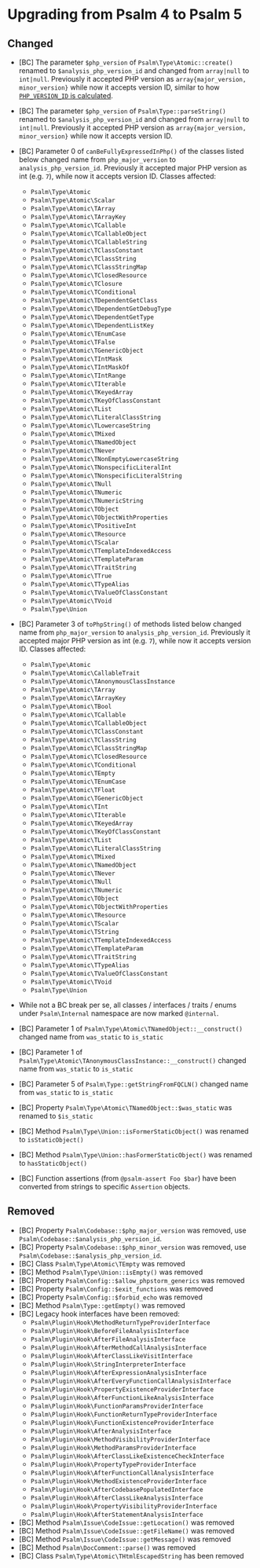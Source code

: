 # Upgrading from Psalm 4 to Psalm 5
## Changed
 - [BC] The parameter `$php_version` of `Psalm\Type\Atomic::create()` renamed
   to `$analysis_php_version_id` and changed from `array|null` to `int|null`.
   Previously it accepted PHP version as `array{major_version, minor_version}`
   while now it accepts version ID, similar to how [`PHP_VERSION_ID` is
   calculated](https://www.php.net/manual/en/reserved.constants.php#constant.php-version-id).

 - [BC] The parameter `$php_version` of `Psalm\Type::parseString()` renamed to
   `$analysis_php_version_id` and changed from `array|null` to `int|null`.
   Previously it accepted PHP version as `array{major_version, minor_version}`
   while now it accepts version ID.

 - [BC] Parameter 0 of `canBeFullyExpressedInPhp()` of the classes listed below
   changed name from `php_major_version` to `analysis_php_version_id`.
   Previously it accepted major PHP version as int (e.g. `7`), while now it
   accepts version ID. Classes affected:
    - `Psalm\Type\Atomic`
    - `Psalm\Type\Atomic\Scalar`
    - `Psalm\Type\Atomic\TArray`
    - `Psalm\Type\Atomic\TArrayKey`
    - `Psalm\Type\Atomic\TCallable`
    - `Psalm\Type\Atomic\TCallableObject`
    - `Psalm\Type\Atomic\TCallableString`
    - `Psalm\Type\Atomic\TClassConstant`
    - `Psalm\Type\Atomic\TClassString`
    - `Psalm\Type\Atomic\TClassStringMap`
    - `Psalm\Type\Atomic\TClosedResource`
    - `Psalm\Type\Atomic\TClosure`
    - `Psalm\Type\Atomic\TConditional`
    - `Psalm\Type\Atomic\TDependentGetClass`
    - `Psalm\Type\Atomic\TDependentGetDebugType`
    - `Psalm\Type\Atomic\TDependentGetType`
    - `Psalm\Type\Atomic\TDependentListKey`
    - `Psalm\Type\Atomic\TEnumCase`
    - `Psalm\Type\Atomic\TFalse`
    - `Psalm\Type\Atomic\TGenericObject`
    - `Psalm\Type\Atomic\TIntMask`
    - `Psalm\Type\Atomic\TIntMaskOf`
    - `Psalm\Type\Atomic\TIntRange`
    - `Psalm\Type\Atomic\TIterable`
    - `Psalm\Type\Atomic\TKeyedArray`
    - `Psalm\Type\Atomic\TKeyOfClassConstant`
    - `Psalm\Type\Atomic\TList`
    - `Psalm\Type\Atomic\TLiteralClassString`
    - `Psalm\Type\Atomic\TLowercaseString`
    - `Psalm\Type\Atomic\TMixed`
    - `Psalm\Type\Atomic\TNamedObject`
    - `Psalm\Type\Atomic\TNever`
    - `Psalm\Type\Atomic\TNonEmptyLowercaseString`
    - `Psalm\Type\Atomic\TNonspecificLiteralInt`
    - `Psalm\Type\Atomic\TNonspecificLiteralString`
    - `Psalm\Type\Atomic\TNull`
    - `Psalm\Type\Atomic\TNumeric`
    - `Psalm\Type\Atomic\TNumericString`
    - `Psalm\Type\Atomic\TObject`
    - `Psalm\Type\Atomic\TObjectWithProperties`
    - `Psalm\Type\Atomic\TPositiveInt`
    - `Psalm\Type\Atomic\TResource`
    - `Psalm\Type\Atomic\TScalar`
    - `Psalm\Type\Atomic\TTemplateIndexedAccess`
    - `Psalm\Type\Atomic\TTemplateParam`
    - `Psalm\Type\Atomic\TTraitString`
    - `Psalm\Type\Atomic\TTrue`
    - `Psalm\Type\Atomic\TTypeAlias`
    - `Psalm\Type\Atomic\TValueOfClassConstant`
    - `Psalm\Type\Atomic\TVoid`
    - `Psalm\Type\Union`

 - [BC] Parameter 3 of `toPhpString()` of methods listed below changed name
   from `php_major_version` to `analysis_php_version_id`. Previously it
   accepted major PHP version as int (e.g. `7`), while now it accepts version
   ID. Classes affected:
    - `Psalm\Type\Atomic`
    - `Psalm\Type\Atomic\CallableTrait`
    - `Psalm\Type\Atomic\TAnonymousClassInstance`
    - `Psalm\Type\Atomic\TArray`
    - `Psalm\Type\Atomic\TArrayKey`
    - `Psalm\Type\Atomic\TBool`
    - `Psalm\Type\Atomic\TCallable`
    - `Psalm\Type\Atomic\TCallableObject`
    - `Psalm\Type\Atomic\TClassConstant`
    - `Psalm\Type\Atomic\TClassString`
    - `Psalm\Type\Atomic\TClassStringMap`
    - `Psalm\Type\Atomic\TClosedResource`
    - `Psalm\Type\Atomic\TConditional`
    - `Psalm\Type\Atomic\TEmpty`
    - `Psalm\Type\Atomic\TEnumCase`
    - `Psalm\Type\Atomic\TFloat`
    - `Psalm\Type\Atomic\TGenericObject`
    - `Psalm\Type\Atomic\TInt`
    - `Psalm\Type\Atomic\TIterable`
    - `Psalm\Type\Atomic\TKeyedArray`
    - `Psalm\Type\Atomic\TKeyOfClassConstant`
    - `Psalm\Type\Atomic\TList`
    - `Psalm\Type\Atomic\TLiteralClassString`
    - `Psalm\Type\Atomic\TMixed`
    - `Psalm\Type\Atomic\TNamedObject`
    - `Psalm\Type\Atomic\TNever`
    - `Psalm\Type\Atomic\TNull`
    - `Psalm\Type\Atomic\TNumeric`
    - `Psalm\Type\Atomic\TObject`
    - `Psalm\Type\Atomic\TObjectWithProperties`
    - `Psalm\Type\Atomic\TResource`
    - `Psalm\Type\Atomic\TScalar`
    - `Psalm\Type\Atomic\TString`
    - `Psalm\Type\Atomic\TTemplateIndexedAccess`
    - `Psalm\Type\Atomic\TTemplateParam`
    - `Psalm\Type\Atomic\TTraitString`
    - `Psalm\Type\Atomic\TTypeAlias`
    - `Psalm\Type\Atomic\TValueOfClassConstant`
    - `Psalm\Type\Atomic\TVoid`
    - `Psalm\Type\Union`
 - While not a BC break per se, all classes / interfaces / traits / enums under
   `Psalm\Internal` namespace are now marked `@internal`.
 - [BC] Parameter 1 of `Psalm\Type\Atomic\TNamedObject::__construct()` changed name from `was_static` to `is_static`
 - [BC] Parameter 1 of `Psalm\Type\Atomic\TAnonymousClassInstance::__construct()` changed name from `was_static` to `is_static`
 - [BC] Parameter 5 of `Psalm\Type::getStringFromFQCLN()` changed name from `was_static` to `is_static`
 - [BC] Property `Psalm\Type\Atomic\TNamedObject::$was_static` was renamed to `$is_static`
 - [BC] Method `Psalm\Type\Union::isFormerStaticObject()` was renamed to `isStaticObject()`
 - [BC] Method `Psalm\Type\Union::hasFormerStaticObject()` was renamed to `hasStaticObject()`
 - [BC] Function assertions (from `@psalm-assert Foo $bar`) have been converted from strings to specific `Assertion` objects.

## Removed
 - [BC] Property `Psalm\Codebase::$php_major_version` was removed, use
   `Psalm\Codebase::$analysis_php_version_id`.
 - [BC] Property `Psalm\Codebase::$php_minor_version` was removed, use
   `Psalm\Codebase::$analysis_php_version_id`.
 - [BC] Class `Psalm\Type\Atomic\TEmpty` was removed
 - [BC] Method `Psalm\Type\Union::isEmpty()` was removed
 - [BC] Property `Psalm\Config::$allow_phpstorm_generics` was removed
 - [BC] Property `Psalm\Config::$exit_functions` was removed
 - [BC] Property `Psalm\Config::$forbid_echo` was removed
 - [BC] Method `Psalm\Type::getEmpty()` was removed
 - [BC] Legacy hook interfaces have been removed:
   -  `Psalm\Plugin\Hook\MethodReturnTypeProviderInterface`
   -  `Psalm\Plugin\Hook\BeforeFileAnalysisInterface`
   -  `Psalm\Plugin\Hook\AfterFileAnalysisInterface`
   -  `Psalm\Plugin\Hook\AfterMethodCallAnalysisInterface`
   -  `Psalm\Plugin\Hook\AfterClassLikeVisitInterface`
   -  `Psalm\Plugin\Hook\StringInterpreterInterface`
   -  `Psalm\Plugin\Hook\AfterExpressionAnalysisInterface`
   -  `Psalm\Plugin\Hook\AfterEveryFunctionCallAnalysisInterface`
   -  `Psalm\Plugin\Hook\PropertyExistenceProviderInterface`
   -  `Psalm\Plugin\Hook\AfterFunctionLikeAnalysisInterface`
   -  `Psalm\Plugin\Hook\FunctionParamsProviderInterface`
   -  `Psalm\Plugin\Hook\FunctionReturnTypeProviderInterface`
   -  `Psalm\Plugin\Hook\FunctionExistenceProviderInterface`
   -  `Psalm\Plugin\Hook\AfterAnalysisInterface`
   -  `Psalm\Plugin\Hook\MethodVisibilityProviderInterface`
   -  `Psalm\Plugin\Hook\MethodParamsProviderInterface`
   -  `Psalm\Plugin\Hook\AfterClassLikeExistenceCheckInterface`
   -  `Psalm\Plugin\Hook\PropertyTypeProviderInterface`
   -  `Psalm\Plugin\Hook\AfterFunctionCallAnalysisInterface`
   -  `Psalm\Plugin\Hook\MethodExistenceProviderInterface`
   -  `Psalm\Plugin\Hook\AfterCodebasePopulatedInterface`
   -  `Psalm\Plugin\Hook\AfterClassLikeAnalysisInterface`
   -  `Psalm\Plugin\Hook\PropertyVisibilityProviderInterface`
   -  `Psalm\Plugin\Hook\AfterStatementAnalysisInterface`
 - [BC] Method `Psalm\Issue\CodeIssue::getLocation()` was removed
 - [BC] Method `Psalm\Issue\CodeIssue::getFileName()` was removed
 - [BC] Method `Psalm\Issue\CodeIssue::getMessage()` was removed
 - [BC] Method `Psalm\DocComment::parse()` was removed
 - [BC] Class `Psalm\Type\Atomic\THtmlEscapedString` has been removed
